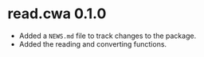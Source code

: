 # read.cwa 0.1.0

* Added a `NEWS.md` file to track changes to the package.
* Added the reading and converting functions.
